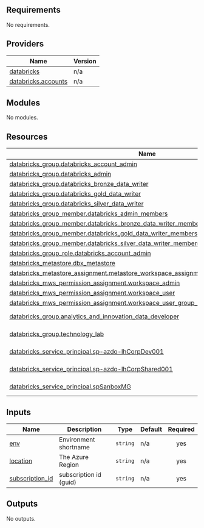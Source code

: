 <!-- BEGIN_TF_DOCS -->

## Requirements

No requirements.

## Providers

| Name                                                                                             | Version |
| ------------------------------------------------------------------------------------------------ | ------- |
| <a name="provider_databricks"></a> [databricks](#provider_databricks)                            | n/a     |
| <a name="provider_databricks.accounts"></a> [databricks.accounts](#provider_databricks.accounts) | n/a     |

## Modules

No modules.

## Resources

| Name                                                                                                                                                                                                    | Type        |
| ------------------------------------------------------------------------------------------------------------------------------------------------------------------------------------------------------- | ----------- |
| [databricks_group.databricks_account_admin](https://registry.terraform.io/providers/hashicorp/databricks/latest/docs/resources/group)                                                                   | resource    |
| [databricks_group.databricks_admin](https://registry.terraform.io/providers/hashicorp/databricks/latest/docs/resources/group)                                                                           | resource    |
| [databricks_group.databricks_bronze_data_writer](https://registry.terraform.io/providers/hashicorp/databricks/latest/docs/resources/group)                                                              | resource    |
| [databricks_group.databricks_gold_data_writer](https://registry.terraform.io/providers/hashicorp/databricks/latest/docs/resources/group)                                                                | resource    |
| [databricks_group.databricks_silver_data_writer](https://registry.terraform.io/providers/hashicorp/databricks/latest/docs/resources/group)                                                              | resource    |
| [databricks_group_member.databricks_admin_members](https://registry.terraform.io/providers/hashicorp/databricks/latest/docs/resources/group_member)                                                     | resource    |
| [databricks_group_member.databricks_bronze_data_writer_members](https://registry.terraform.io/providers/hashicorp/databricks/latest/docs/resources/group_member)                                        | resource    |
| [databricks_group_member.databricks_gold_data_writer_members](https://registry.terraform.io/providers/hashicorp/databricks/latest/docs/resources/group_member)                                          | resource    |
| [databricks_group_member.databricks_silver_data_writer_members](https://registry.terraform.io/providers/hashicorp/databricks/latest/docs/resources/group_member)                                        | resource    |
| [databricks_group_role.databricks_account_admin](https://registry.terraform.io/providers/hashicorp/databricks/latest/docs/resources/group_role)                                                         | resource    |
| [databricks_metastore.dbx_metastore](https://registry.terraform.io/providers/hashicorp/databricks/latest/docs/resources/metastore)                                                                      | resource    |
| [databricks_metastore_assignment.metastore_workspace_assignment](https://registry.terraform.io/providers/hashicorp/databricks/latest/docs/resources/metastore_assignment)                               | resource    |
| [databricks_mws_permission_assignment.workspace_admin](https://registry.terraform.io/providers/hashicorp/databricks/latest/docs/resources/mws_permission_assignment)                                    | resource    |
| [databricks_mws_permission_assignment.workspace_user](https://registry.terraform.io/providers/hashicorp/databricks/latest/docs/resources/mws_permission_assignment)                                     | resource    |
| [databricks_mws_permission_assignment.workspace_user_group_databricks_bronze_data_writer](https://registry.terraform.io/providers/hashicorp/databricks/latest/docs/resources/mws_permission_assignment) | resource    |
| [databricks_group.analytics_and_innovation_data_developer](https://registry.terraform.io/providers/hashicorp/databricks/latest/docs/data-sources/group)                                                 | data source |
| [databricks_group.technology_lab](https://registry.terraform.io/providers/hashicorp/databricks/latest/docs/data-sources/group)                                                                          | data source |
| [databricks_service_principal.sp-azdo-lhCorpDev001](https://registry.terraform.io/providers/hashicorp/databricks/latest/docs/data-sources/service_principal)                                            | data source |
| [databricks_service_principal.sp-azdo-lhCorpShared001](https://registry.terraform.io/providers/hashicorp/databricks/latest/docs/data-sources/service_principal)                                         | data source |
| [databricks_service_principal.spSanboxMG](https://registry.terraform.io/providers/hashicorp/databricks/latest/docs/data-sources/service_principal)                                                      | data source |

## Inputs

| Name                                                                           | Description            | Type     | Default | Required |
| ------------------------------------------------------------------------------ | ---------------------- | -------- | ------- | :------: |
| <a name="input_env"></a> [env](#input_env)                                     | Environment shortname  | `string` | n/a     |   yes    |
| <a name="input_location"></a> [location](#input_location)                      | The Azure Region       | `string` | n/a     |   yes    |
| <a name="input_subscription_id"></a> [subscription_id](#input_subscription_id) | subscription id (guid) | `string` | n/a     |   yes    |

## Outputs

No outputs.

<!-- END_TF_DOCS -->
